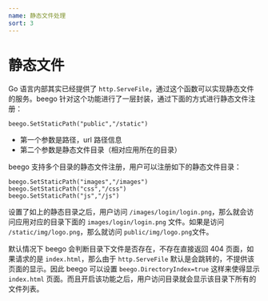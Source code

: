 ```yaml
---
name: 静态文件处理
sort: 3
---
```


# 静态文件

Go 语言内部其实已经提供了 `http.ServeFile`，通过这个函数可以实现静态文件的服务。beego 针对这个功能进行了一层封装，通过下面的方式进行静态文件注册：

	beego.SetStaticPath("public","/static")

- 第一个参数是路径，url 路径信息
- 第二个参数是静态文件目录（相对应用所在的目录）

beego 支持多个目录的静态文件注册，用户可以注册如下的静态文件目录：

	beego.SetStaticPath("images","/images")
	beego.SetStaticPath("css","/css")
	beego.SetStaticPath("js","/js")

设置了如上的静态目录之后，用户访问 `/images/login/login.png`，那么就会访问应用对应的目录下面的 `images/login/login.png` 文件。如果是访问 `/static/img/logo.png`，那么就访问 `public/img/logo.png`文件。

默认情况下 beego 会判断目录下文件是否存在，不存在直接返回 404 页面，如果请求的是 `index.html`，那么由于 `http.ServeFile` 默认是会跳转的，不提供该页面的显示。因此 beego 可以设置 `beego.DirectoryIndex=true` 这样来使得显示 `index.html` 页面。而且开启该功能之后，用户访问目录就会显示该目录下所有的文件列表。
